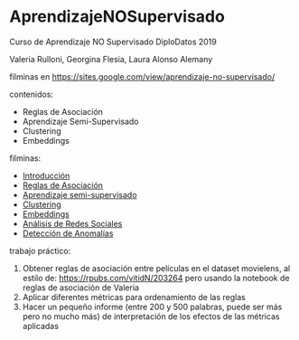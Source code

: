 # AprendizajeNOSupervisado
Curso de Aprendizaje NO Supervisado DiploDatos 2019

Valeria Rulloni, Georgina Flesia, Laura Alonso Alemany

filminas en https://sites.google.com/view/aprendizaje-no-supervisado/

contenidos:

- Reglas de Asociación 
- Aprendizaje Semi-Supervisado
- Clustering
- Embeddings

filminas:
- <a href="https://github.com/DiploDatos/AprendizajeNOSupervisado/blob/master/DiploDatos%202019%20-%20Introducci%C3%B3n%20a%20Aprendizaje%20NO%20Supervisado.pdf">Introducción</a>
- <a href="https://github.com/DiploDatos/AprendizajeNOSupervisado/blob/master/DiploDatos%202019%20-%20Association%20Rules.pdf">Reglas de Asociación</a>
- <a href="https://github.com/DiploDatos/AprendizajeNOSupervisado/blob/master/DiploDatos%202019%20-%20Semi-supervisado.pdf">Aprendizaje semi-supervisado</a>
- <a href="https://github.com/DiploDatos/AprendizajeNOSupervisado/blob/master/DiploDatos%202019%20-%20Clustering.pdf">Clustering</a>
- <a href="https://github.com/DiploDatos/AprendizajeNOSupervisado/blob/master/DiploDatos%202019%20-%20Embeddings.pdf">Embeddings</a>
- <a href="https://github.com/DiploDatos/AprendizajeNOSupervisado/blob/master/DiploDatos%202019%20-%20An%C3%A1lisis%20de%20Redes%20Sociales.pdf">Análisis de Redes Sociales</a>
- <a href="https://github.com/DiploDatos/AprendizajeNOSupervisado/blob/master/DiploDatos%202019%20-%20Detecci%C3%B3n%20de%20Anomal%C3%ADas.pdf">Detección de Anomalías</a>

trabajo práctico:

1. Obtener reglas de asociación entre películas en el dataset movielens, al estilo de: https://rpubs.com/vitidN/203264 pero usando la notebook de reglas de asociación de Valeria
2. Aplicar diferentes métricas para ordenamiento de las reglas
3. Hacer un pequeño informe (entre 200 y 500 palabras, puede ser más pero no mucho más) de interpretación de los efectos de las métricas aplicadas
